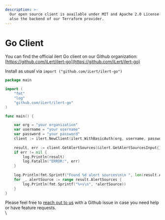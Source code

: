 ```yaml
---
description: >-
  Our open source client is available under MIT and Apache 2.0 License. It is
  also the backend of our Terraform provider.
---
```


# Go Client

You can find the official ilert Go client on our Github organization: [https://github.com/iLert/ilert-go](https://github.com/iLert/ilert-go)

Install as usual via `import ("github.com/iLert/ilert-go")`

```go
package main

import (
	"fmt"
	"log"
	"github.com/iLert/ilert-go"
)

func main() {

	var org = "your organization"
	var username = "your username"
	var password = "your password"	
	client := ilert.NewClient(ilert.WithBasicAuth(org, username, password))
	
	result, err := client.GetAlertSources(&ilert.GetAlertSourcesInput{})
	if err != nil {
		log.Println(result)
		log.Fatalln("ERROR:", err)
	}
	
	log.Println(fmt.Sprintf("Found %d alert sources\n\n ", len(result.AlertSources)))
	for _, alertSource := range result.AlertSources {
		log.Println(fmt.Sprintf("%+v\n", *alertSource))
	}
}
```

Please feel free to [reach out to us](../../contact.md) with a Github issue in case you need help or have feature requests.[\
](https://docs.ilert.com/rest-api/client-libraries)\\
